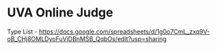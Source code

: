 # UVA Online Judge

Type List - https://docs.google.com/spreadsheets/d/1g0o7CmL_zxq9V-oB_CHj8OMLDyoFuVjDBnMSB_QqbOs/edit?usp=sharing
